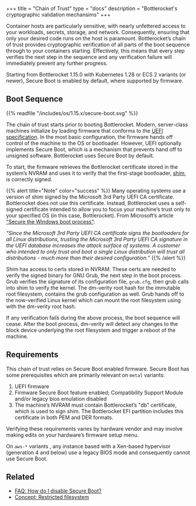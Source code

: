 +++
title = "Chain of Trust"
type = "docs"
description = "Bottlerocket's cryptographic validation mechansims"
+++

Container hosts are particularly sensitive, with nearly unfettered access to your workloads, secrets, storage, and network.
Consequently, ensuring that only your desired code runs on the host is paramount. Bottlerocket’s chain of trust provides cryptographic verification of all parts of the boot sequence through to your containers starting.
Effectively, this means that every step verifies the next step in the sequence and any verification failure will immediately prevent any further progress.

Starting from Bottlerocket 1.15.0 with Kubernetes 1.28 or ECS 2 variants (or newer), Secure Boot is enabled by default, where supported by firmware.

## Boot Sequence

{{% readfile "/includes/os/1.15.x/secure-boot.svg" %}}

The chain of trust starts prior to booting Bottlerocket.
Modern, server-class machines initialize by loading firmware that conforms to the [UEFI specification](https://en.wikipedia.org/wiki/UEFI).
In the most basic configuration, the firmware hands off control of the machine to the OS or bootloader.
However, UEFI optionally implements Secure Boot, which is a mechanism that prevents hand off to unsigned software. Bottlerocket uses Secure Boot by default.

To start, the firmware retrieves the Bottlerocket certificate stored in the system’s NVRAM and uses it to verify that the first-stage bootloader, [shim](https://github.com/rhboot/shim), is correctly signed.

{{% alert title="Note" color="success" %}}
Many operating systems use a version of shim signed by the Microsoft 3rd Party UEFI CA certificate. Bottlerocket does not use this certificate.
Instead, Bottlerocket uses a self-signed certificate intended to allow you to focus your machine’s trust only to your specified OS (in this case, Bottlerocket).
From Microsoft’s article [“Secure the Windows boot process”](https://learn.microsoft.com/en-us/windows/security/operating-system-security/system-security/secure-the-windows-10-boot-process):

*“Since the Microsoft 3rd Party UEFI CA certificate signs the bootloaders for all Linux distributions, trusting the Microsoft 3rd Party UEFI CA signature in the UEFI database increases the attack surface of systems. A customer who intended to only trust and boot a single Linux distribution will trust all distributions - much more than their desired configuration.”*
{{% /alert %}}

Shim has access to certs stored in NVRAM. These certs are needed to verify the signed binary for GNU Grub, the next step in the boot process.
Grub verifies the signature of its configuration file, `grub.cfg`, then grub calls into shim to verify the kernel.
The dm-verity root hash for the immutable root filesystem, contains the grub configuration as well. Grub hands off to the now-verified Linux kernel which can mount the root filesystem using with the dm-verity root hash.

If any verification fails during the above process, the boot sequence will cease.
After the boot process, dm-verity will detect any changes to the block device underlying the root filesystem and trigger a reboot of the machine.

## Requirements

This chain of trust relies on Secure Boot enabled firmware. Secure Boot has some prerequisites which are primarily relevant on `metal` variants:

1. UEFI firmware
2. Firmware Secure Boot feature enabled; Compatibility Support Module and/or legacy bios emulation disabled
3. The machine’s NVRAM must contain Bottlerocket’s "db" certificate, which is used to sign shim. The Bottlerocket EFI partition includes this certificate in both PEM and DER formats.

Verifying these requirements varies by hardware vendor and may involve making edits on your hardware’s firmware setup menu.

On `aws-*` variants , any instance based with a Xen-based hypervisor (generation 4 and below) use a legacy BIOS mode and consequently cannot use Secure Boot.

## Related

- [FAQ: How do I disable Secure Boot?](/en/faq/#4_3)
- [Concept: Restricted filesystem](../restricted-filesystem/)
